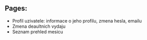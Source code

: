 ## Pages:

- Profil uzivatele: informace o jeho profilu, zmena hesla, emailu
- Zmena deaultnich vydaju
- Seznam prehled mesicu
